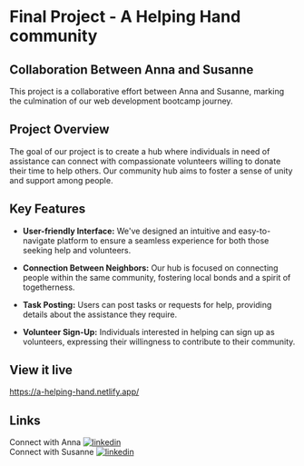 # Final Project - A Helping Hand community

## Collaboration Between Anna and Susanne

This project is a collaborative effort between Anna and Susanne, marking the culmination of our web development bootcamp journey.

## Project Overview

The goal of our project is to create a hub where individuals in need of assistance can connect with compassionate volunteers willing to donate their time to help others. Our community hub aims to foster a sense of unity and support among people.

## Key Features

- **User-friendly Interface:** We've designed an intuitive and easy-to-navigate platform to ensure a seamless experience for both those seeking help and volunteers.
- **Connection Between Neighbors:** Our hub is focused on connecting people within the same community, fostering local bonds and a spirit of togetherness.

- **Task Posting:** Users can post tasks or requests for help, providing details about the assistance they require.

- **Volunteer Sign-Up:** Individuals interested in helping can sign up as volunteers, expressing their willingness to contribute to their community.

## View it live

https://a-helping-hand.netlify.app/

## Links

Connect with Anna [![linkedin](https://img.shields.io/badge/linkedin-0A66C2?style=for-the-badge&logo=linkedin&logoColor=white)](https://www.linkedin.com/in/anna-robertsson-829967272//)  
Connect with Susanne [![linkedin](https://img.shields.io/badge/linkedin-0A66C2?style=for-the-badge&logo=linkedin&logoColor=white)](https://www.linkedin.com/in/susanne-e-6915a087//)
